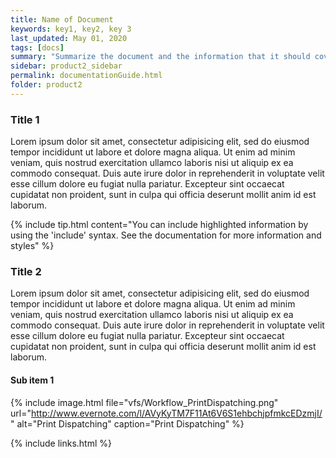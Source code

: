 ```yaml
---
title: Name of Document
keywords: key1, key2, key 3
last_updated: May 01, 2020
tags: [docs]  
summary: "Summarize the document and the information that it should cover."
sidebar: product2_sidebar
permalink: documentationGuide.html
folder: product2
---
```


### Title 1

Lorem ipsum dolor sit amet, consectetur adipisicing elit, sed do eiusmod tempor incididunt ut labore et dolore magna aliqua. Ut enim ad minim veniam, quis nostrud exercitation ullamco laboris nisi ut aliquip ex ea commodo consequat. Duis aute irure dolor in reprehenderit in voluptate velit esse cillum dolore eu fugiat nulla pariatur. Excepteur sint occaecat cupidatat non proident, sunt in culpa qui officia deserunt mollit anim id est laborum.

<!-- You can include tips in your documents to help information stand out beyond just simple   -->
{% include tip.html content="You can include highlighted information by using the 'include' syntax.  See the documentation for more information and styles" %}

### Title 2

Lorem ipsum dolor sit amet, consectetur adipisicing elit, sed do eiusmod tempor incididunt ut labore et dolore magna aliqua. Ut enim ad minim veniam, quis nostrud exercitation ullamco laboris nisi ut aliquip ex ea commodo consequat. Duis aute irure dolor in reprehenderit in voluptate velit esse cillum dolore eu fugiat nulla pariatur. Excepteur sint occaecat cupidatat non proident, sunt in culpa qui officia deserunt mollit anim id est laborum.

#### Sub item 1


{% include image.html file="vfs/Workflow_PrintDispatching.png" url="http://www.evernote.com/l/AVyKyTM7F11At6V6S1ehbchjpfmkcEDzmjI/" alt="Print Dispatching" caption="Print Dispatching" %}



{% include links.html %}
